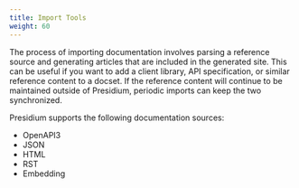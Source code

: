 ```yaml
---
title: Import Tools
weight: 60
---
```

The process of importing documentation involves parsing a reference source and generating articles that are included in the generated site. This can be useful if you want to add a client library, API specification, or similar reference content to a docset. If the reference content will continue to be maintained outside of Presidium, periodic imports can keep the two synchronized.

Presidium supports the following documentation sources:
* OpenAPI3
* JSON
* HTML
* RST
* Embedding

